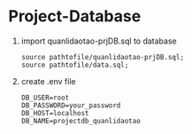 # Project-Database
1. import quanlidaotao-prjDB.sql to database
    ```
   source pathtofile/quanlidaotao-prjDB.sql;
   source pathtofile/data.sql;
    ```
3. create .env file
    ```
    DB_USER=root
    DB_PASSWORD=your_password
    DB_HOST=localhost
    DB_NAME=projectdb_quanlidaotao
     ```
